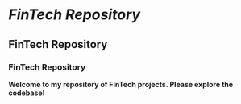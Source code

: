 # *FinTech Repository*

## FinTech Repository

### FinTech Repository

**Welcome to my repository of FinTech projects. Please explore the codebase!**